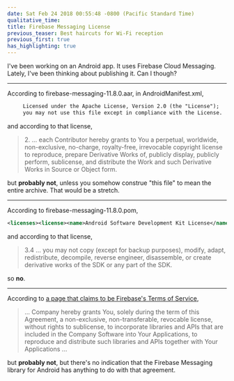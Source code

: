 ```yaml
---
date: Sat Feb 24 2018 00:55:48 -0800 (Pacific Standard Time)
qualitative_time: 
title: Firebase Messaging License
previous_teaser: Best haircuts for Wi-Fi reception
previous_first: true
has_highlighting: true
---
```

I've been working on an Android app.
It uses Firebase Cloud Messaging.
Lately, I've been thinking about publishing it.
Can I though?

---

According to firebase-messaging-11.8.0.aar, in AndroidManifest.xml,

```xml
     Licensed under the Apache License, Version 2.0 (the "License");
     you may not use this file except in compliance with the License.
```

and according to that license,

> 2\. ... each Contributor hereby grants to You a perpetual, worldwide, non-exclusive, no-charge, royalty-free, irrevocable copyright license to reproduce, prepare Derivative Works of, publicly display, publicly perform, sublicense, and distribute the Work and such Derivative Works in Source or Object form.

but **probably not**, unless you somehow construe "this file" to mean the entire archive.
That would be a stretch.

---

According to firebase-messaging-11.8.0.pom,

```xml
<licenses><license><name>Android Software Development Kit License</name><url>https://developer.android.com/studio/terms.html</url><distribution>repo</distribution></license></licenses>
```

and according to that license,

> 3.4 ... you may not copy (except for backup purposes), modify, adapt, redistribute, decompile, reverse engineer, disassemble, or create derivative works of the SDK or any part of the SDK.

so **no**.

---

According to [a page that claims to be Firebase's Terms of Service](https://www.firebase.com/terms/terms-of-service.html),

> ... Company hereby grants You, solely during the term of this Agreement, a non-exclusive, non-transferable, revocable license, without rights to sublicense, to incorporate libraries and APIs that are included in the Company Software into Your Applications, to reproduce and distribute such libraries and APIs together with Your Applications ...

but **probably not**, but there's no indication that the Firebase Messaging library for Android has anything to do with that agreement.
